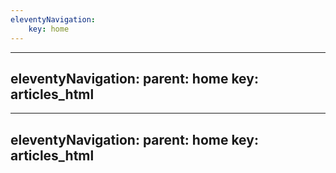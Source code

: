 ```yaml
---
eleventyNavigation:
    key: home
---
```

---
eleventyNavigation:
    parent: home
    key: articles_html
---
---
eleventyNavigation:
    parent: home
    key: articles_html
---